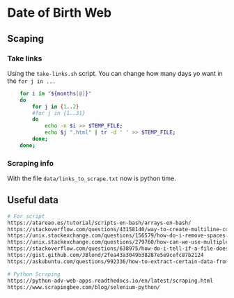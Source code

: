 # Date of Birth Web
## Scaping
### Take links
Using the `take-links.sh` script. You can change how many days yo want in the `for j in ...`
```bash
	for i in "${months[@]}"
	do
		for j in {1..2}
		#for j in {1..31}
		do
			echo -n $i >> $TEMP_FILE;
			echo $j ".html" | tr -d ' ' >> $TEMP_FILE;
		done;
	done;
```
### Scraping info
With the file `data/links_to_scrape.txt` now is python time.
## Useful data
```bash
# For script
https://atareao.es/tutorial/scripts-en-bash/arrays-en-bash/
https://stackoverflow.com/questions/43158140/way-to-create-multiline-comments-in-bash
https://unix.stackexchange.com/questions/156579/how-do-i-remove-spaces-from-shell-variables
https://unix.stackexchange.com/questions/279760/how-can-we-use-multiple-variables-in-single-for-loop-in-shell-script
https://stackoverflow.com/questions/638975/how-do-i-tell-if-a-file-does-not-exist-in-bash
https://gist.github.com/JBlond/2fea43a3049b38287e5e9cefc87b2124
https://askubuntu.com/questions/992336/how-to-extract-certain-data-from-a-line

# Python Scraping
https://python-adv-web-apps.readthedocs.io/en/latest/scraping.html
https://www.scrapingbee.com/blog/selenium-python/
```
